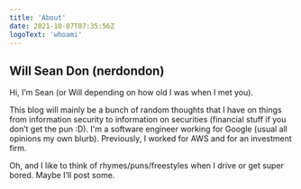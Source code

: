 ```yaml
---
title: 'About'
date: 2021-10-07T07:35:56Z
logoText: 'whoami'
---
```


## Will Sean Don (nerdondon)

Hi, I’m Sean (or Will depending on how old I was when I met you).

This blog will mainly be a bunch of random thoughts that I have on things from information security
to information on securities (financial stuff if you don’t get the pun :D). I'm a software engineer
working for Google (usual all opinions my own blurb). Previously, I worked for AWS and for an
investment firm.

Oh, and I like to think of rhymes/puns/freestyles when I drive or get super bored. Maybe I’ll post
some.
